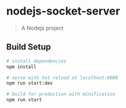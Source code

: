 # nodejs-socket-server

> A Nodejs project

## Build Setup

``` bash
# install dependencies
npm install

# serve with hot reload at localhost:8080
npm run start:dev

# build for production with minification
npm run start
```

